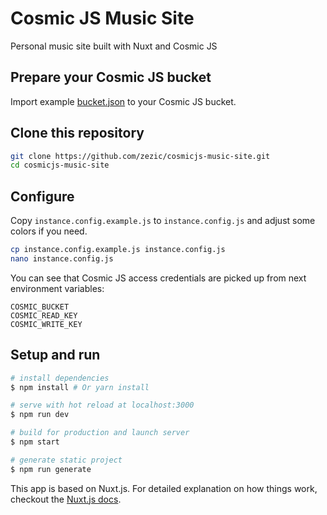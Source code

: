 # Cosmic JS Music Site

Personal music site built with Nuxt and Cosmic JS

## Prepare your Cosmic JS bucket

Import example [bucket.json](bucket.json) to your Cosmic JS bucket.

## Clone this repository

``` bash
git clone https://github.com/zezic/cosmicjs-music-site.git
cd cosmicjs-music-site
```

## Configure

Copy `instance.config.example.js` to `instance.config.js` and adjust some colors if you need.

``` bash
cp instance.config.example.js instance.config.js
nano instance.config.js
```

You can see that Cosmic JS access credentials are picked up from next environment variables:

```
COSMIC_BUCKET
COSMIC_READ_KEY
COSMIC_WRITE_KEY
```

## Setup and run

``` bash
# install dependencies
$ npm install # Or yarn install

# serve with hot reload at localhost:3000
$ npm run dev

# build for production and launch server
$ npm start

# generate static project
$ npm run generate
```

This app is based on Nuxt.js.
For detailed explanation on how things work, checkout the [Nuxt.js docs](https://github.com/nuxt/nuxt.js).

